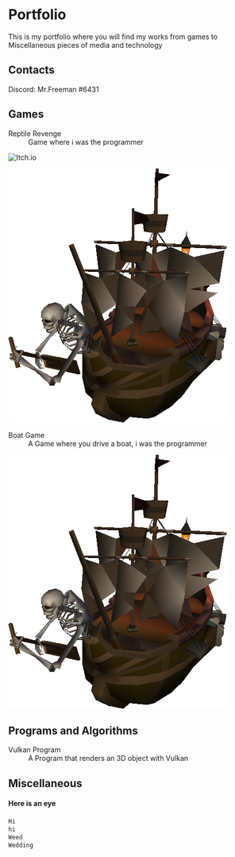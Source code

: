# Portfolio

This is my portfolio where you will find my works from games to Miscellaneous pieces of media and technology


## Contacts

Discord: Mr.Freeman #6431


## Games

<dl>
<dt>Reptile Revenge</dt>
<dd>Game where i was the programmer</dd>
    
![Itch.io](https://stadingames.itch.io/reptile-revenge)
    
    
![A Gif of an eye](https://github.com/Count-X/Portfolio/blob/main/skelly%20boat.png "Bötski")
    
    
<dt>Boat Game</dt>
<dd>A Game where you drive a boat, i was the programmer</dd>
    
    
![A Gif of an eye](https://github.com/Count-X/Portfolio/blob/main/skelly%20boat.png "Skelly")
    
    
</dl>


## Programs and Algorithms

<dl>
<dt>Vulkan Program</dt>
<dd>A Program that renders an 3D object with Vulkan</dd>
</dl>


## Miscellaneous

#### Here is an eye

    Hi
    hi
    Weed
    Wedding
